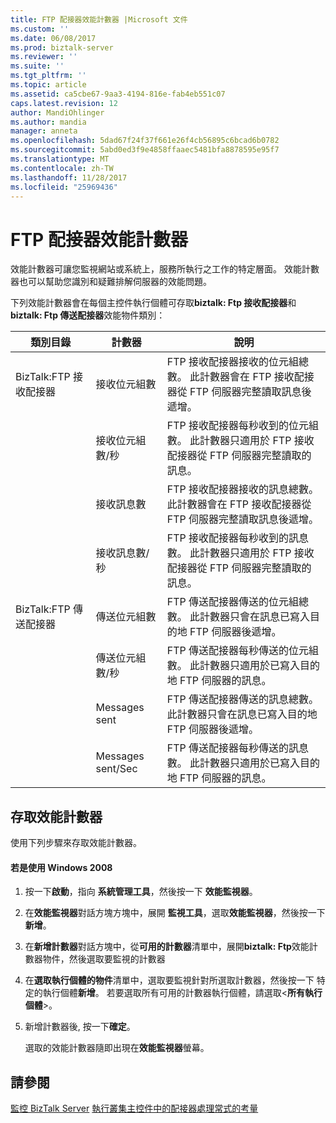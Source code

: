```yaml
---
title: FTP 配接器效能計數器 |Microsoft 文件
ms.custom: ''
ms.date: 06/08/2017
ms.prod: biztalk-server
ms.reviewer: ''
ms.suite: ''
ms.tgt_pltfrm: ''
ms.topic: article
ms.assetid: ca5cbe67-9aa3-4194-816e-fab4eb551c07
caps.latest.revision: 12
author: MandiOhlinger
ms.author: mandia
manager: anneta
ms.openlocfilehash: 5dad67f24f37f661e26f4cb56895c6bcad6b0782
ms.sourcegitcommit: 5abd0ed3f9e4858ffaaec5481bfa8878595e95f7
ms.translationtype: MT
ms.contentlocale: zh-TW
ms.lasthandoff: 11/28/2017
ms.locfileid: "25969436"
---
```

# <a name="ftp-adapter-performance-counters"></a>FTP 配接器效能計數器
效能計數器可讓您監視網站或系統上，服務所執行之工作的特定層面。 效能計數器也可以幫助您識別和疑難排解伺服器的效能問題。  
  
 下列效能計數器會在每個主控件執行個體可存取**biztalk: Ftp 接收配接器**和**biztalk: Ftp 傳送配接器**效能物件類別：  
  
|**類別目錄**|**計數器**|**說明**|  
|------------------|-----------------|---------------------|  
|BizTalk:FTP 接收配接器|接收位元組數|FTP 接收配接器接收的位元組總數。 此計數器會在 FTP 接收配接器從 FTP 伺服器完整讀取訊息後遞增。|  
||接收位元組數/秒|FTP 接收配接器每秒收到的位元組數。 此計數器只適用於 FTP 接收配接器從 FTP 伺服器完整讀取的訊息。|  
||接收訊息數|FTP 接收配接器接收的訊息總數。 此計數器會在 FTP 接收配接器從 FTP 伺服器完整讀取訊息後遞增。|  
||接收訊息數/秒|FTP 接收配接器每秒收到的訊息數。 此計數器只適用於 FTP 接收配接器從 FTP 伺服器完整讀取的訊息。|  
|BizTalk:FTP 傳送配接器|傳送位元組數|FTP 傳送配接器傳送的位元組總數。 此計數器只會在訊息已寫入目的地 FTP 伺服器後遞增。|  
||傳送位元組數/秒|FTP 傳送配接器每秒傳送的位元組數。 此計數器只適用於已寫入目的地 FTP 伺服器的訊息。|  
||Messages sent|FTP 傳送配接器傳送的訊息總數。 此計數器只會在訊息已寫入目的地 FTP 伺服器後遞增。|  
||Messages sent/Sec|FTP 傳送配接器每秒傳送的訊息數。 此計數器只適用於已寫入目的地 FTP 伺服器的訊息。|  
  
## <a name="to-access-performance-counters"></a>存取效能計數器  
 使用下列步驟來存取效能計數器。  
  
#### <a name="if-you-are-using-windows-2008"></a>若是使用 Windows 2008  
  
1.  按一下**啟動**，指向 **系統管理工具**，然後按一下 **效能監視器**。  
  
2.  在**效能監視器**對話方塊方塊中，展開 **監視工具**，選取**效能監視器**，然後按一下 **新增**。  
  
3.  在**新增計數器**對話方塊中，從**可用的計數器**清單中，展開**biztalk: Ftp**效能計數器物件，然後選取要監視的計數器  
  
4.  在**選取執行個體的物件**清單中，選取要監視針對所選取計數器，然後按一下 特定的執行個體**新增**。  若要選取所有可用的計數器執行個體，請選取\<**所有執行個體**\>。  
  
5.  新增計數器後, 按一下**確定**。  
  
     選取的效能計數器隨即出現在**效能監視器**螢幕。  
  
## <a name="see-also"></a>請參閱  
 [監控 BizTalk Server](../core/monitoring-biztalk-server.md) [執行叢集主控件中的配接器處理常式的考量](../core/considerations-for-running-adapter-handlers-within-a-clustered-host1.md)